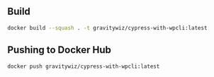 ## Build

```bash
docker build --squash . -t gravitywiz/cypress-with-wpcli:latest
```

## Pushing to Docker Hub

```bash
docker push gravitywiz/cypress-with-wpcli:latest
```